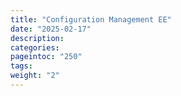 ```yaml
---
title: "Configuration Management EE"
date: "2025-02-17"
description:
categories:
pageintoc: "250"
tags:
weight: "2"
---
```


<a id="cfg"></a>

<a id="cfg-index"></a>

<!--# Configuration Management (EE) -->



















